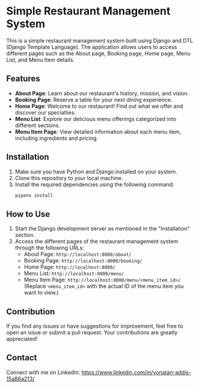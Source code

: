 # Simple Restaurant Management System

This is a simple restaurant management system built using Django and DTL (Django Template Language). The application allows users to access different pages such as the About page, Booking page, Home page, Menu List, and Menu Item details.

## Features

- **About Page**: Learn about our restaurant's history, mission, and vision.
- **Booking Page**: Reserve a table for your next dining experience.
- **Home Page**: Welcome to our restaurant! Find out what we offer and discover our specialties.
- **Menu List**: Explore our delicious menu offerings categorized into different sections.
- **Menu Item Page**: View detailed information about each menu item, including ingredients and pricing.

## Installation

1. Make sure you have Python and Django installed on your system.
2. Clone this repository to your local machine.
3. Install the required dependencies using the following command:
   ```bash
   pipenv install

## How to Use

1. Start the Django development server as mentioned in the "Installation" section.
2. Access the different pages of the restaurant management system through the following URLs:
   - About Page: `http://localhost:8000/about/`
   - Booking Page: `http://localhost:8000/booking/`
   - Home Page: `http://localhost:8000/`
   - Menu List: `http://localhost:8000/menu/`
   - Menu Item Page: `http://localhost:8000/menu/<menu_item_id>/`
     (Replace `<menu_item_id>` with the actual ID of the menu item you want to view.)

## Contribution

If you find any issues or have suggestions for improvement, feel free to open an issue or submit a pull request. Your contributions are greatly appreciated!

## Contact
Connect with me on LinkedIn: https://www.linkedin.com/in/yonatan-addis-15a86a213/
